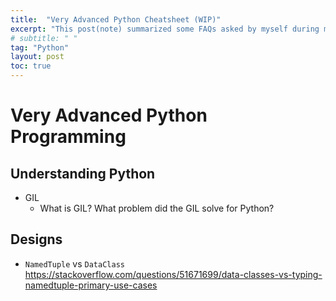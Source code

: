 ```yaml
---
title:  "Very Advanced Python Cheatsheet (WIP)"
excerpt: "This post(note) summarized some FAQs asked by myself during my working experiences."
# subtitle: " "
tag: "Python"
layout: post
toc: true
---
```


# Very Advanced Python Programming

## Understanding Python

- GIL
  - What is GIL? What problem did the GIL solve for Python?


## Designs

- `NamedTuple` vs `DataClass`
  https://stackoverflow.com/questions/51671699/data-classes-vs-typing-namedtuple-primary-use-cases
